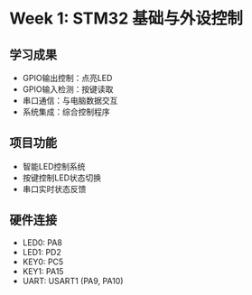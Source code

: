 # Week 1: STM32 基础与外设控制

## 学习成果
- GPIO输出控制：点亮LED
- GPIO输入检测：按键读取
- 串口通信：与电脑数据交互
- 系统集成：综合控制程序

## 项目功能
- 智能LED控制系统
- 按键控制LED状态切换
- 串口实时状态反馈

## 硬件连接
- LED0: PA8
- LED1: PD2  
- KEY0: PC5
- KEY1: PA15
- UART: USART1 (PA9, PA10)
